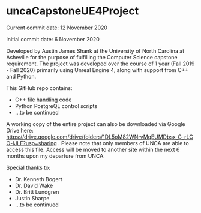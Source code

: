 # uncaCapstoneUE4Project

Current commit date: 12 November 2020

Initial commit date: 6 November 2020

Developed by Austin James Shank at the University of North Carolina at Asheville for the purpose of fulfilling the Computer Science capstone requirement. The project was developed over the course of 1 year (Fall 2019 - Fall 2020) primarily using Unreal Engine 4, along with support from C++ and Python.

<Basic description of the project>

This GitHub repo contains:
- C++ file handling code
- Python PostgreQL control scripts
- ...to be continued

A working copy of the entire project can also be downloaded via Google Drive here: https://drive.google.com/drive/folders/1DL5oM82WNrvMqEUMDbsx_G_rLCO-lJLF?usp=sharing . Please note that only members of UNCA are able to access this file. Access will be moved to another site within the next 6 months upon my departure from UNCA.

Special thanks to:
- Dr. Kenneth Bogert
- Dr. David Wake
- Dr. Britt Lundgren
- Justin Sharpe
- ...to be continued
